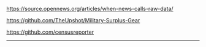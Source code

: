 https://source.opennews.org/articles/when-news-calls-raw-data/

https://github.com/TheUpshot/Military-Surplus-Gear

https://github.com/censusreporter

---
